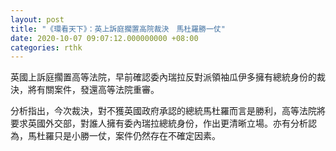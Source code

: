 ```yaml
---
layout: post
title: "《環看天下》：英上訴庭擱置高院裁決　馬杜羅勝一仗"
date: 2020-10-07 09:07:12.000000000 +08:00
categories: rthk
---
```


英國上訴庭擱置高等法院，早前確認委內瑞拉反對派領袖瓜伊多擁有總統身份的裁決，將有關案件，發還高等法院重審。

分析指出，今次裁決，對不獲英國政府承認的總統馬杜羅而言是勝利，高等法院將要求英國外交部，對誰人擁有委內瑞拉總統身份，作出更清晰立場。亦有分析認為，馬杜羅只是小勝一仗，案件仍然存在不確定因素。

